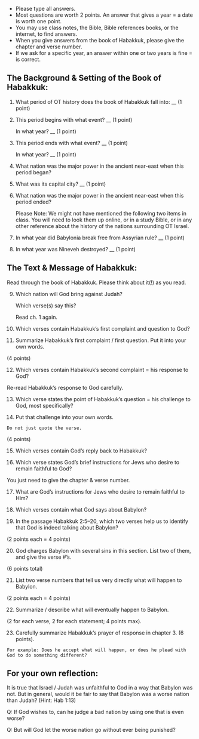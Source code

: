 
* Please type all answers.
* Most questions are worth 2 points. An answer that gives a year = a date is worth one point.
* You may use class notes, the Bible, Bible references books, or the internet, to find answers.
* When you give answers from the book of Habakkuk, please give the chapter and verse number.
* If we ask for a specific year, an answer within one or two years is fine = is correct.

## The Background & Setting of the Book of Habakkuk:

1. What period of OT history does the book of Habakkuk fall into: __ (1 point)

2. This period begins with what event? __ (1 point)

   In what year? __ (1 point)

3. This period ends with what event? __ (1 point)

   In what year? __ (1 point)

4. What nation was the major power in the ancient near-east when this period began?

5. What was its capital city? __ (1 point)

6. What nation was the major power in the ancient near-east when this period ended?

   Please Note: We might not have mentioned the following two items in class. You will need to look them up online, or in a study Bible, or in any other reference about the history of the nations surrounding OT Israel.

7. In what year did Babylonia break free from Assyrian rule? __ (1 point)

8. In what year was Nineveh destroyed? __ (1 point)

## The Text & Message of Habakkuk:

Read through the book of Habakkuk. Please think about it(!) as you read.

9. Which nation will God bring against Judah?

   Which verse(s) say this?

   Read ch. 1 again.

10. Which verses contain Habakkuk’s first complaint and question to God?

11. Summarize Habakkuk’s first complaint / first question. Put it into your own words.

   (4 points)

12. Which verses contain Habakkuk’s second complaint = his response to God?

   Re-read Habakkuk’s response to God carefully.

13. Which verse states the point of Habakkuk’s question = his challenge to God, most specifically?

14. Put that challenge into your own words.

   ```
   Do not just quote the verse.
   ```

   (4 points)

15. Which verses contain God’s reply back to Habakkuk?

16. Which verse states God’s brief instructions for Jews who desire to remain faithful to God?

   You just need to give the chapter & verse number.

17. What are God’s instructions for Jews who desire to remain faithful to Him?

18. Which verses contain what God says about Babylon?

19. In the passage Habakkuk 2:5–20, which two verses help us to identify that God is indeed talking about Babylon?

   (2 points each = 4 points)

20. God charges Babylon with several sins in this section. List two of them, and give the verse #’s.

   (6 points total)

21. List two verse numbers that tell us very directly what will happen to Babylon.

   (2 points each = 4 points)

22. Summarize / describe what will eventually happen to Babylon.

   (2 for each verse, 2 for each statement; 4 points max).

23. Carefully summarize Habakkuk’s prayer of response in chapter 3. (6 points).

   ```
   For example: Does he accept what will happen, or does he plead with God to do something different?
   ```

## For your own reflection:

It is true that Israel / Judah was unfaithful to God in a way that Babylon was not. But in general, would it be fair to say that Babylon was a worse nation than Judah? (Hint: Hab 1:13)

Q: If God wishes to, can he judge a bad nation by using one that is even worse?

Q: But will God let the worse nation go without ever being punished?
